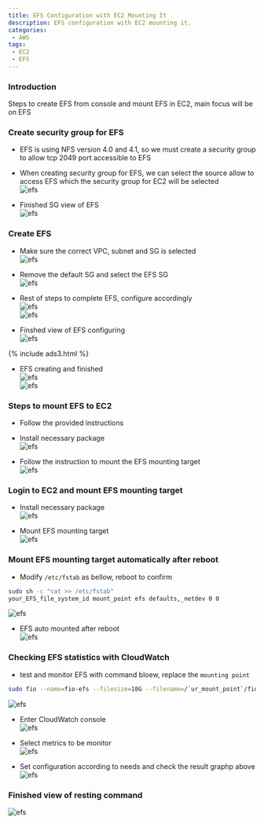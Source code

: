 ```yaml
---
title: EFS Configuration with EC2 Mounting It
description: EFS configuration with EC2 mounting it.
categories:
 - AWS
tags:
 - EC2
 - EFS
---
```


### Introduction
Steps to create EFS from console and mount EFS in EC2, main focus will be on EFS


### Create security group for EFS
  * EFS is using NFS version 4.0 and 4.1, so we must create a security group to allow tcp 2049 port accessible to EFS
  * When creating security group for EFS, we can select the source allow to access EFS which the security group for EC2 will be selected  
  ![efs](/assets/images/2018083101.png)

  * Finished SG view of EFS  
  ![efs](/assets/images/2018083102.png)


### Create EFS
  * Make sure the correct VPC, subnet and SG is selected  
  ![efs](/assets/images/2018083103.png)

  * Remove the default SG and select the EFS SG  
  ![efs](/assets/images/2018083104.png)

  * Rest of steps to complete EFS, configure accordingly  
  ![efs](/assets/images/2018083105.png)  
  ![efs](/assets/images/2018083106.png)

  * Finshed view of EFS configuring  
  ![efs](/assets/images/2018083107.png)

  {% include ads3.html %}

  * EFS creating and finished  
  ![efs](/assets/images/2018083108.png)  
  ![efs](/assets/images/2018083111.png)


### Steps to mount EFS to EC2
  * Follow the provided instructions
  * Install necessary package  
  ![efs](/assets/images/2018083109.png)  

  * Follow the instruction to mount the EFS mounting target  
  ![efs](/assets/images/2018083110.png)


### Login to EC2 and mount EFS mounting target
  * Install necessary package  
  ![efs](/assets/images/2018083112.png)

  * Mount EFS mounting target  
  ![efs](/assets/images/2018083113.png)


### Mount EFS mounting target automatically after reboot
  * Modify `/etc/fstab` as bellow, reboot to confirm
  ```bash
  sudo sh -c "cat >> /etc/fstab"
  your_EFS_file_system_id mount_point efs defaults,_netdev 0 0
  ```
  ![efs](/assets/images/2018083117.png)

  * EFS auto mounted after reboot  
  ![efs](/assets/images/2018083118.png)


### Checking EFS statistics with CloudWatch
  * test and monitor EFS with command bloew, replace the `mounting point`
  ```bash
  sudo fio --name=fio-efs --filesize=10G --filename=/`ur_mount_point`/fio-efs-test.img --bs=1M --nrfiles=1 --direct=1 --sync=0 --rw=write --iodepth=200 --ioengine=libaio
  ```
  ![efs](/assets/images/2018083122.png)

  * Enter CloudWatch console  
  ![efs](/assets/images/2018083119.png)

  * Select metrics to be monitor  
  ![efs](/assets/images/2018083120.png)

  * Set configuration according to needs and check the result graphp above  
  ![efs](/assets/images/2018083121.png)


### Finished view of resting command  
  ![efs](/assets/images/2018083123.png)
